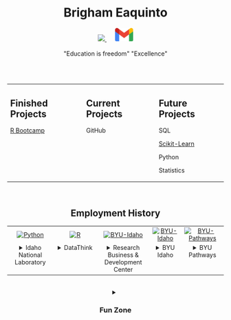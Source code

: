 <!-- Name & Contact Links -->
<h1 align = "center"> Brigham Eaquinto </h1>

<div align="center">
  <a href="www.linkedin.com/in/brighameaquinto" align = "left">
    <img src=https://img.shields.io/badge/LinkedIn-0077B5?style=for-the-badge&logo=linkedin&logoColor=white>
  </a>
  &nbsp;&nbsp;&nbsp;&nbsp;
  <a href="mailto:brighameaquint0@gmail.com" align = "right">
    <img src="images/Gmail_icon_(2020).svg" width = "42"/>
  </a>
</div>


<br>


<div align="center">
  "Education is freedom" "Excellence"
</div>


<br><br>


<table align="center">
  <tr>
    <td valign="top" align="33%">
      <h2>Finished Projects</h2>
        <a href="https://brighameaquinto.github.io/"><p>R Bootcamp</p></a>
    </td>
    <td valign="top" align="34%">
      <h2>Current Projects</h2>
        <p>GitHub</p>
    </td>
    <td valign="top" align="33%">
      <h2>Future Projects</h2>
        <p>SQL</p>
        <a href="https://github.com/BrighamEaquinto/scikit-learn-course"><p>Scikit-Learn</p></a>
        <p>Python</p>
        <p>Statistics</p>
    </td>
  </tr>
</table>


<br>


<!-- Employment History -->
<h2 align = "center">Employment History</h2>

<table align="center" width="100%">
  <!-- Top Row: Images -->
  <tr>
  <td align="center" width="10%"> 
      <a href="https://www.python.org/">
        <img src="https://d15mvavv27jnvy.cloudfront.net/WRzXa/a2b6b77391f1ee4765c2b49528ddd75c.jpg?io=true&size=avatar" width="200" alt="Python" />
      </a>
    </td>
    <td align="center" width="10%">
      <a href="https://www.r-project.org/">
        <img src="https://datathink.io/images/dtlogo.png" alt="R" width="200" />
      </a>
    </td>
    <td align="center" width="10%"> 
      <a href="https://www.rbdcenter.org/">
        <img src="https://www.rbdcenter.org/images/2023-09-RBDC-Square-1.png" width="200" alt="BYU-Idaho" />
      </a>
    </td>
    <td align="center" width="10%"> 
      <a href="https://www.byui.edu/">
        <img src="https://brightspotcdn.byui.edu/dims4/default/f5188c0/2147483647/strip/true/crop/260x260+0+0/resize/150x150!/quality/90/?url=http%3A%2F%2Fbyu-idaho-brightspot.s3.amazonaws.com%2Fc9%2F0e%2F34458a174f37bf164a35e66a0cb5%2Fevenmorechubby.jpg" width="200" alt="BYU-Idaho" />
      </a>
    </td>
    <td align="center" width="10%">
      <a href="https://www.byupathway.edu/">
        <img src="https://byu-pathway.brightspotcdn.com/42/2e/4d4c7b10498c84233ae51179437c/byu-pw-icon-gold-rgb-1-1.svg" width="200" alt="BYU-Pathways" />
      </a>
    </td>
  </tr>
  <!-- Bottom Row: Text -->
  <tr>
    <td align="center" valign="top">
      <details align="center">
        <summary>Idaho National Laboratory</summary>
        <br>
        <p><strong>High Performance Computing Team</strong> | April 2023 – Present</p>
        <ul>
            <li>Spearheaded development of AI-powered chatbot with the objective of streamlining the IT Help Desk process by leveraging existing data and open source large language models</li>
            <li>Deployed chatbot ML model on server by building API infrastructure to send user requests, search database, and return model output</li>
            <li>Integrated API calls to extract tech support ticket history, employing regular expressions for data parsing and cleaning to ensure accurate and relevant information for better chatbot outcomes</li>
            <li>Built admin dashboard with numerical and graphical summaries for model and system analysis using PlotlyJS</li>
        </ul>
      </details>
    </td>
    <td align="center" valign="top">
    <details>
      <summary>DataThink</summary>
      <br>
      <p><strong>Data Consultant</strong> | January 2023 – Present</p>
      <ul>
        <li>Engineered report automation package to read and wrangle data to output reports in seconds, empowering clients with numerous company reports within seconds, resulting in a monthly time savings of over 20 hours</li>
        <li>Seamlessly transitioned proprietary software-based visualizations to open-source alternatives, delivering substantial cost savings of hundreds of dollars per month to clients</li>
      </ul>
    </details>
    </td>
    <td align="center" valign="top">
      <details>
        <summary>Research Business & Development Center</summary>
        <br>
        <p><strong>Data Lead</strong> | September 2022 – April 2023</p>
        <ul>
            <li>Designed and created PowerBI report for school Board of Trustees and Superintendent on financial management, HR, and student achievement by utilizing measures in DAX resulting in greater school funding</li>
            <li>Developed data model incorporating multiple data sources to provide reporting capabilities including compelling visualizations and data summaries</li>
            <li>Met with stakeholders to understand requirements and effectively communicated findings to various audiences</li>
            <li>Instructed team on PowerBI and DAX; ensured team members were included and excelled by finding natural strengths for greater success</li>
        </ul>
      </details>
    </td>
    <td align="center" valign="top">
      <details>
        <summary>BYU Idaho</summary>
        <br>
        <p><strong>Data Analyst</strong> | April 2021 – December 2022</p>
        <ul>
            <li>Automated semester reports, saving 3+ weeks of manual reporting each semester by developing reusable R scripts for efficient, high-quality results in every use</li>
            <li>Led development of tri-university reporting suite using Power BI focusing on retention of online students; reports were utilized by Institutional Research, University Presidential Council for more informed executive decisions</li>
            <li>Prepared reusable weekly and monthly reports to Student Life executives on program KPIs and past expenditures by automating data pipeline from Qualtrics and university data warehouse to report deployment</li>
            <li>Guided a team of 5 other analysts in professional development, data manipulation skills, and data visualization theory while fostering a positive work environment</li>
        </ul>      </details>
    </td>
    <td align="center" valign="top">
      <details>
        <summary>BYU Pathways</summary>
        <br>
        <p><strong>Data Scientist</strong> | January 2022 – April 2022</p>
        <ul>
            <li>Created ML model using scikit-learn to predict student retention ensuring maximum model performance; the model was implemented university-wide</li>
            <li>Leveraged topic modeling to label text data using NLP packages, enabling the use of 10% more features incorporated in the student success prediction model</li>
            <li>Quantified and modeled student KPIs by statistical measurements for effective and reusable progress tracking, increasing faculty effectiveness by 30%</li>
        </ul>
      </details>
    </td>
  </tr>
</table>


<br>


<!-- Fun Zone -->
<details align = "center">
  <summary>
    <b>
      <h3>Fun Zone</h3>
    </b>
  </summary>
  <div align="center">
      <img src="https://cultofthepartyparrot.com/parrots/hd/exceptionallyfastparrot.gif" width="30" height="30"/>
      <img src="https://cultofthepartyparrot.com/parrots/hd/60fpsparrot.gif" width="30" height="30"/>
      <img src="https://cultofthepartyparrot.com/parrots/hd/jumpingparrot.gif" width="30" height="30"/>
      <img src="https://cultofthepartyparrot.com/parrots/hd/dealwithitnowparrot.gif" width="30" height="30"/>
      <img src="https://cultofthepartyparrot.com/parrots/hd/laptop_parrot.gif" width="30" height="30"/>
      <img src="https://cultofthepartyparrot.com/parrots/hd/spinningparrot.gif" width="30" height="30"/>
      <img src="https://cultofthepartyparrot.com/parrots/hd/levitationparrot.gif" width="30" height="30"/>
      <img src="https://cultofthepartyparrot.com/parrots/hd/meldparrot.gif" width="30" height="30"/>
      <img src="https://cultofthepartyparrot.com/parrots/slomoparrot.gif" width="30" height="30"/>
      <img src="https://cultofthepartyparrot.com/parrots/hd/moonwalkingparrot.gif" width="30" height="30"/>
      <img src="https://cultofthepartyparrot.com/parrots/hd/stableparrot.gif" width="30" height="30"/>
      <img src="https://cultofthepartyparrot.com/parrots/hd/scienceparrot.gif" width="30" height="30"/>
      <img src="https://cultofthepartyparrot.com/parrots/hd/pirateparrot.gif" width="30" height="30"/>
      <img src="https://cultofthepartyparrot.com/parrots/hd/footballparrot.gif" width="30" height="30"/>
      <img src="https://cultofthepartyparrot.com/parrots/hd/illuminatiparrot.gif" width="30" height="30"/>
      <img src="https://cultofthepartyparrot.com/parrots/hd/mustacheparrot.gif" width="30" height="30"/>
      <img src="https://media.giphy.com/media/Vuw9m5wXviFIQ/source.gif" width="50%" height="auto"/>
  </div>
</details>


<!-- Tech Skills -->
<!-- 
<h2 align = "center"> 🔨 Languages and Tools: </h2>

<table align = "center">
  <tr>
    <td align="center" width="96">
      <a href="https://www.python.org/">
        <img src="images/python-logo-only.svg" width="48" alt="Python" style = "text-align: center; margin: 0 auto;"/>
      </a>
      <br> 
      <div style="text-align: center;">
        <p style="vertical-align: bottom;">
          Python
        </p>
      </div>
    </td>
    <td align="center" width="96">
      <a href="https://www.r-project.org/">
        <img src="images/Rlogo.svg" width="48" height="48" alt="R" style="vertical-align:top; margin:6px 4px; height: 48;"/>
      </a>
      <br>R
    </td>
  </tr>
</table>

<a href="https://www.python.org" align="center">
  <img alt="Python" height ="42px" src="https://raw.githubusercontent.com/rahul-jha98/github_readme_icons/main/language_and_tools/square/python/python.svg">
</a>

<br>

<a href="https://pandas.pydata.org/">
  <img align="left" src="https://pandas.pydata.org/static/img/pandas_secondary.svg" alt="pandas" height="42px"/>
</a>
<a href="https://numpy.org/"> 
  <img align="left" src="https://raw.githubusercontent.com/numpy/numpy/main/branding/logo/logomark/numpylogoicon.svg" alt="numpy" height="42px"/>  
</a>
<a href="https://scipy.org/">
  <img align="left" src="https://raw.githubusercontent.com/scipy/scipy.org/main/static/images/logo.svg" alt="scipy" height="42px"/>
</a>

<br>

<a href="">
  <img align="left" src="https://matplotlib.org/_static/logo_dark.svg" alt="" height="42px"/>
</a>

<a href="">
  <img align="left" src="https://matplotlib.org/_static/logo_light.svg" alt="" height="42px"/>
</a>

<a href="">
  <img align="left" src="https://altair-viz.github.io/_static/altair-logo-light.png" alt="" height="42px"/>
</a>

<a href="">
  <img align="left" src="" alt="" height="42px"/>
</a>

<br>

<a href="scikit-learn">
  <img align="left" src="https://scikit-learn.org/stable/_static/scikit-learn-logo-small.png" alt="" height="42px"/>
</a>
<a href="https://www.tensorflow.org"> 
  <img align="left" src="https://raw.githubusercontent.com/rahul-jha98/github_readme_icons/main/language_and_tools/square/tensorflow/tensorflow.svg" alt="tensorflow" height="42px"/> 
</a>
<a href="https://pytorch.org/"> 
  <img align="left" src="https://raw.githubusercontent.com/rahul-jha98/github_readme_icons/main/language_and_tools/square/pytorch/pytorch.svg" alt="pytorch" height="42px"/> 
</a> 
-->


<!-- Skill Set Part 2 -->
<!--
<h2>My Skill Set</h2> 

<table align = "center">
  <tr>
    <td valign="top" width="33%">
      <h3 align = "center"> Python </h3>
      <div align = "center">
        <a href="https://www.python.org/">
        <img src="https://s3.dualstack.us-east-2.amazonaws.com/pythondotorg-assets/media/files/python-logo-only.svg" width="48" alt="Python" />
        </a>
      </div>
      <div align="center">
        <img src="https://pandas.pydata.org/static/img/pandas_secondary.svg" alt="pandas" height="50"/>
        <img src="https://raw.githubusercontent.com/numpy/numpy/main/branding/logo/logomark/numpylogoicon.svg" alt="numpy" height="50"/>
        <img src="https://raw.githubusercontent.com/scipy/scipy.org/main/static/images/logo.svg" alt="scipy" height="50"/>
      </div>
    </td>
    <td valign="top" width="33%">
      <h3 align = "center"> R </h3>
      <div align="center">  
        <a href="https://www.r-project.org/">
          <img style="margin: 10px" src="https://www.r-project.org/logo/Rlogo.svg" alt="Python" height="50"/> 
        </a>
      </div>
      <div>
        <a href="https://dplyr.tidyverse.org/"> 
          <img src="https://raw.githubusercontent.com/rstudio/hex-stickers/main/SVG/dplyr.svg" height="50"/>
        </a>
      </div>
    </td>
    <td valign="top" width="33%">
      <h3 align = "center"> Other </h3>
      <div align="center">
        <img style="margin: 10px" src="https://profilinator.rishav.dev/skills-assets/git-scm-icon.svg" alt="Git" height="50" />  
        <img style="margin: 10px" src="https://profilinator.rishav.dev/skills-assets/gnu_bash-icon.svg" alt="Bash" height="50" />  
      </div>
    </td>
  </tr>
</table>
-->


<!-- Skills Part3 --->
<!--
|  | Python | R |
| --- | :---: | :---: |
| Reading | Pandas | Readr |
| Wrangling | Pandas | <div> <h3 align="center">Tidyr</h3><div><a href="https://tidyr.tidyverse.org/"><img src="https://raw.githubusercontent.com/rstudio/hex-stickers/main/SVG/tidyr.svg" height="50"/></a></div> <h3 align="center">Dplyr</h3><div><a href="https://dplyr.tidyverse.org/"><img src="https://raw.githubusercontent.com/rstudio/hex-stickers/main/SVG/dplyr.svg" height="50"/></a></div> </div> |
| Visualization | Matplotlib, Altair, Plotly | ggplot2 |
| Model | Scitkit-Learn, Tensorflow, Pytorch | TidyModels |
-->


<!--

<h2 align="center">👨‍💻 Repositories 👨‍💻</h2>

<div width="100%" align="center">
  <a align="left" href="https://github.com/BrighamEaquinto/brighameaquinto.github.io" title="R Bootcamp">
    <img align="left" height="115" src="https://github-readme-stats.vercel.app/api/pin/?username=brighameaquinto&repo=brighameaquinto.github.io&theme=dracula&border_color=61dafb&border_radius=10">
  </a>
  <a align="center" href="https://github.com/BrighamEaquinto/brighameaquinto.github.io" title="Scikit Learn Course">
    <img align="center" height="115" src="https://github-readme-stats.vercel.app/api/pin/?username=brighameaquinto&repo=scikit-learn-course&theme=dracula&border_color=61dafb&border_radius=10">
  </a>
  <a align="right" href="https://github.com/BrighamEaquinto/brighameaquinto.github.io" title="Git/Github Course">
    <img align="right" height="115" src="https://github-readme-stats.vercel.app/api/pin/?username=brighameaquinto&repo=github_course&theme=dracula&border_color=61dafb&border_radius=10">
  </a>
</div>
-->


<!--
<div style="width: 100%;">
  <a href="https://github.com/brighameaquinto/brighameaquinto/blame/main/welcome.svg">
    <img src="welcome.svg" style="width: 100%;" alt="Click to see the source">
  </a>
</div>
-->
